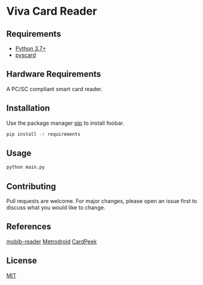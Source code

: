# Viva Card Reader

## Requirements
 - [Python 3.7+](https://www.python.org/downloads/)
 - [pyscard](https://github.com/LudovicRousseau/pyscard/blob/master/INSTALL.md)
 
## Hardware Requirements

A PC/SC compliant smart card reader.

## Installation

Use the package manager [pip](https://pip.pypa.io/en/stable/) to install foobar.

```bash
pip install -r requirements
```

## Usage

```bash
python main.py
```

## Contributing

Pull requests are welcome. For major changes, please open an issue first to discuss what you would like to change.

## References

[mobib-reader](https://github.com/bparmentier/mobib-reader)
[Metrodroid](https://github.com/metrodroid/metrodroid)
[CardPeek](https://github.com/L1L1/cardpeek)

## License
[MIT](https://choosealicense.com/licenses/mit/)


